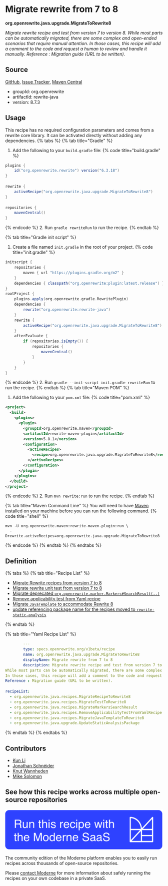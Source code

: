# Migrate rewrite from 7 to 8

**org.openrewrite.java.upgrade.MigrateToRewrite8**

_Migrate rewrite recipe and test from version 7 to version 8.
While most parts can be automatically migrated, there are some complex and open-ended scenarios that require manual attention.
In those cases, this recipe will add a comment to the code and request a human to review and handle it manually.
Reference : Migration guide (URL to be written)._

## Source

[GitHub](https://github.com/openrewrite/rewrite/blob/main/rewrite-java/src/main/resources/META-INF/rewrite/migrate-rewrite.yml), [Issue Tracker](https://github.com/openrewrite/rewrite/issues), [Maven Central](https://central.sonatype.com/artifact/org.openrewrite/rewrite-java/8.7.3/jar)

* groupId: org.openrewrite
* artifactId: rewrite-java
* version: 8.7.3


## Usage

This recipe has no required configuration parameters and comes from a rewrite core library. It can be activated directly without adding any dependencies.
{% tabs %}
{% tab title="Gradle" %}
1. Add the following to your `build.gradle` file:
{% code title="build.gradle" %}
```groovy
plugins {
    id("org.openrewrite.rewrite") version("6.3.18")
}

rewrite {
    activeRecipe("org.openrewrite.java.upgrade.MigrateToRewrite8")
}

repositories {
    mavenCentral()
}

```
{% endcode %}
2. Run `gradle rewriteRun` to run the recipe.
{% endtab %}

{% tab title="Gradle init script" %}
1. Create a file named `init.gradle` in the root of your project.
{% code title="init.gradle" %}
```groovy
initscript {
    repositories {
        maven { url "https://plugins.gradle.org/m2" }
    }
    dependencies { classpath("org.openrewrite:plugin:latest.release") }
}
rootProject {
    plugins.apply(org.openrewrite.gradle.RewritePlugin)
    dependencies {
        rewrite("org.openrewrite:rewrite-java")
    }
    rewrite {
        activeRecipe("org.openrewrite.java.upgrade.MigrateToRewrite8")
    }
    afterEvaluate {
        if (repositories.isEmpty()) {
            repositories {
                mavenCentral()
            }
        }
    }
}
```
{% endcode %}
2. Run `gradle --init-script init.gradle rewriteRun` to run the recipe.
{% endtab %}
{% tab title="Maven POM" %}
1. Add the following to your `pom.xml` file:
{% code title="pom.xml" %}
```xml
<project>
  <build>
    <plugins>
      <plugin>
        <groupId>org.openrewrite.maven</groupId>
        <artifactId>rewrite-maven-plugin</artifactId>
        <version>5.8.1</version>
        <configuration>
          <activeRecipes>
            <recipe>org.openrewrite.java.upgrade.MigrateToRewrite8</recipe>
          </activeRecipes>
        </configuration>
      </plugin>
    </plugins>
  </build>
</project>
```
{% endcode %}
2. Run `mvn rewrite:run` to run the recipe.
{% endtab %}

{% tab title="Maven Command Line" %}
You will need to have [Maven](https://maven.apache.org/download.cgi) installed on your machine before you can run the following command.
{% code title="shell" %}
```shell
mvn -U org.openrewrite.maven:rewrite-maven-plugin:run \
  -Drewrite.activeRecipes=org.openrewrite.java.upgrade.MigrateToRewrite8
```
{% endcode %}
{% endtab %}
{% endtabs %}

## Definition

{% tabs %}
{% tab title="Recipe List" %}
* [Migrate Rewrite recipes from version 7 to 8](../../java/recipes/migraterecipetorewrite8.md)
* [Migrate rewrite unit test from version 7 to 8](../../java/recipes/migratetesttorewrite8.md)
* [Migrate deprecated `org.openrewrite.marker.Markers#SearchResult(..)`](../../java/recipes/migratemarkerssearchresult.md)
* [Remove applicability test from Yaml recipe](../../java/recipes/removeapplicabilitytestfromyamlrecipe.md)
* [Migrate `JavaTemplate` to accommodate Rewrite 8](../../java/recipes/migratejavatemplatetorewrite8.md)
* [update referencing package name for the recipes moved to `rewrite-static-analysis`](../../java/upgrade/updatestaticanalysispackage.md)

{% endtab %}

{% tab title="Yaml Recipe List" %}
```yaml
        ---
        type: specs.openrewrite.org/v1beta/recipe
        name: org.openrewrite.java.upgrade.MigrateToRewrite8
        displayName: Migrate rewrite from 7 to 8
        description: Migrate rewrite recipe and test from version 7 to version 8.
While most parts can be automatically migrated, there are some complex and open-ended scenarios that require manual attention.
In those cases, this recipe will add a comment to the code and request a human to review and handle it manually.
Reference : Migration guide (URL to be written).

recipeList:
  - org.openrewrite.java.recipes.MigrateRecipeToRewrite8
  - org.openrewrite.java.recipes.MigrateTestToRewrite8
  - org.openrewrite.java.recipes.MigrateMarkersSearchResult
  - org.openrewrite.java.recipes.RemoveApplicabilityTestFromYamlRecipe
  - org.openrewrite.java.recipes.MigrateJavaTemplateToRewrite8
  - org.openrewrite.java.upgrade.UpdateStaticAnalysisPackage

```
{% endtab %}
{% endtabs %}

## Contributors
* [Kun Li](mailto:kun@moderne.io)
* [Jonathan Schnéider](mailto:jkschneider@gmail.com)
* [Knut Wannheden](mailto:knut@moderne.io)
* [Mike Solomon](mailto:mike@moderne.io)


## See how this recipe works across multiple open-source repositories

[![Moderne Link Image](/.gitbook/assets/ModerneRecipeButton.png)](https://app.moderne.io/recipes/org.openrewrite.java.upgrade.MigrateToRewrite8)

The community edition of the Moderne platform enables you to easily run recipes across thousands of open-source repositories.

Please [contact Moderne](https://moderne.io/product) for more information about safely running the recipes on your own codebase in a private SaaS.

